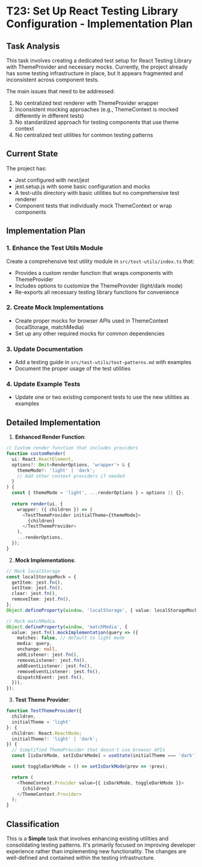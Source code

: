 # T23: Set Up React Testing Library Configuration - Implementation Plan

## Task Analysis
This task involves creating a dedicated test setup for React Testing Library with ThemeProvider and necessary mocks. Currently, the project already has some testing infrastructure in place, but it appears fragmented and inconsistent across component tests.

The main issues that need to be addressed:
1. No centralized test renderer with ThemeProvider wrapper
2. Inconsistent mocking approaches (e.g., ThemeContext is mocked differently in different tests)
3. No standardized approach for testing components that use theme context
4. No centralized test utilities for common testing patterns

## Current State
The project has:
- Jest configured with next/jest
- jest.setup.js with some basic configuration and mocks
- A test-utils directory with basic utilities but no comprehensive test renderer
- Component tests that individually mock ThemeContext or wrap components

## Implementation Plan

### 1. Enhance the Test Utils Module
Create a comprehensive test utility module in `src/test-utils/index.ts` that:
- Provides a custom render function that wraps components with ThemeProvider
- Includes options to customize the ThemeProvider (light/dark mode)
- Re-exports all necessary testing library functions for convenience

### 2. Create Mock Implementations
- Create proper mocks for browser APIs used in ThemeContext (localStorage, matchMedia)
- Set up any other required mocks for common dependencies

### 3. Update Documentation
- Add a testing guide in `src/test-utils/test-patterns.md` with examples
- Document the proper usage of the test utilities

### 4. Update Example Tests
- Update one or two existing component tests to use the new utilities as examples

## Detailed Implementation

1. **Enhanced Render Function**:
```typescript
// Custom render function that includes providers
function customRender(
  ui: React.ReactElement,
  options?: Omit<RenderOptions, 'wrapper'> & {
    themeMode?: 'light' | 'dark';
    // Add other context providers if needed
  }
) {
  const { themeMode = 'light', ...renderOptions } = options || {};
  
  return render(ui, {
    wrapper: ({ children }) => (
      <TestThemeProvider initialTheme={themeMode}>
        {children}
      </TestThemeProvider>
    ),
    ...renderOptions,
  });
}
```

2. **Mock Implementations**:
```typescript
// Mock localStorage
const localStorageMock = {
  getItem: jest.fn(),
  setItem: jest.fn(),
  clear: jest.fn(),
  removeItem: jest.fn(),
};
Object.defineProperty(window, 'localStorage', { value: localStorageMock });

// Mock matchMedia
Object.defineProperty(window, 'matchMedia', {
  value: jest.fn().mockImplementation(query => ({
    matches: false, // default to light mode
    media: query,
    onchange: null,
    addListener: jest.fn(),
    removeListener: jest.fn(),
    addEventListener: jest.fn(),
    removeEventListener: jest.fn(),
    dispatchEvent: jest.fn(),
  })),
});
```

3. **Test Theme Provider**:
```typescript
function TestThemeProvider({ 
  children, 
  initialTheme = 'light' 
}: { 
  children: React.ReactNode; 
  initialTheme?: 'light' | 'dark';
}) {
  // Simplified ThemeProvider that doesn't use browser APIs
  const [isDarkMode, setIsDarkMode] = useState(initialTheme === 'dark');

  const toggleDarkMode = () => setIsDarkMode(prev => !prev);

  return (
    <ThemeContext.Provider value={{ isDarkMode, toggleDarkMode }}>
      {children}
    </ThemeContext.Provider>
  );
}
```

## Classification
This is a **Simple** task that involves enhancing existing utilities and consolidating testing patterns. It's primarily focused on improving developer experience rather than implementing new functionality. The changes are well-defined and contained within the testing infrastructure.